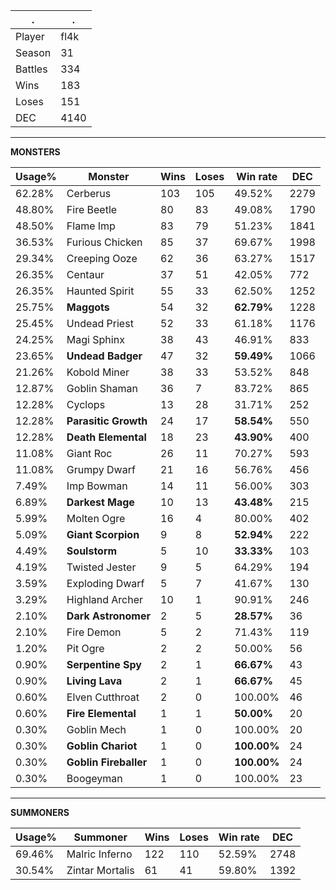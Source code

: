 .|.
|-|-
Player|fl4k
Season|31
Battles|334
Wins|183
Loses|151
DEC|4140

---
**MONSTERS**

Usage%|Monster|Wins|Loses|Win rate|DEC|
-|-|-|-|-|-|
62.28%|Cerberus|103|105|49.52%|2279|
48.80%|Fire Beetle|80|83|49.08%|1790|
48.50%|Flame Imp|83|79|51.23%|1841|
36.53%|Furious Chicken|85|37|69.67%|1998|
29.34%|Creeping Ooze|62|36|63.27%|1517|
26.35%|Centaur|37|51|42.05%|772|
26.35%|Haunted Spirit|55|33|62.50%|1252|
25.75%|**Maggots**|54|32|**62.79%**|1228|
25.45%|Undead Priest|52|33|61.18%|1176|
24.25%|Magi Sphinx|38|43|46.91%|833|
23.65%|**Undead Badger**|47|32|**59.49%**|1066|
21.26%|Kobold Miner|38|33|53.52%|848|
12.87%|Goblin Shaman|36|7|83.72%|865|
12.28%|Cyclops|13|28|31.71%|252|
12.28%|**Parasitic Growth**|24|17|**58.54%**|550|
12.28%|**Death Elemental**|18|23|**43.90%**|400|
11.08%|Giant Roc|26|11|70.27%|593|
11.08%|Grumpy Dwarf|21|16|56.76%|456|
7.49%|Imp Bowman|14|11|56.00%|303|
6.89%|**Darkest Mage**|10|13|**43.48%**|215|
5.99%|Molten Ogre|16|4|80.00%|402|
5.09%|**Giant Scorpion**|9|8|**52.94%**|222|
4.49%|**Soulstorm**|5|10|**33.33%**|103|
4.19%|Twisted Jester|9|5|64.29%|194|
3.59%|Exploding Dwarf|5|7|41.67%|130|
3.29%|Highland Archer|10|1|90.91%|246|
2.10%|**Dark Astronomer**|2|5|**28.57%**|36|
2.10%|Fire Demon|5|2|71.43%|119|
1.20%|Pit Ogre|2|2|50.00%|56|
0.90%|**Serpentine Spy**|2|1|**66.67%**|43|
0.90%|**Living Lava**|2|1|**66.67%**|45|
0.60%|Elven Cutthroat|2|0|100.00%|46|
0.60%|**Fire Elemental**|1|1|**50.00%**|20|
0.30%|Goblin Mech|1|0|100.00%|20|
0.30%|**Goblin Chariot**|1|0|**100.00%**|24|
0.30%|**Goblin Fireballer**|1|0|**100.00%**|24|
0.30%|Boogeyman|1|0|100.00%|23|

---
**SUMMONERS**

Usage%|Summoner|Wins|Loses|Win rate|DEC|
-|-|-|-|-|-|
69.46%|Malric Inferno|122|110|52.59%|2748|
30.54%|Zintar Mortalis|61|41|59.80%|1392|

